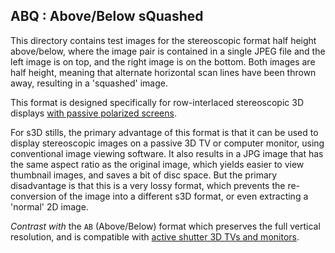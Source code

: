 <!-- ABQ/README.md -->

## ABQ : Above/Below sQuashed ##

This directory contains test images for the stereoscopic format half
height above/below, where the image pair is contained in a single JPEG
file and the left image is on top, and the right image is on the
bottom. Both images are half height, meaning that alternate horizontal
scan lines have been thrown away, resulting in a 'squashed' image.

This format is designed specifically for row-interlaced stereoscopic
3D displays
[with passive polarized screens](https://en.wikipedia.org/wiki/3D_television#Displaying_technologies).

For s3D stills, the primary advantage of this format is that it can be
used to display stereoscopic images on a passive 3D TV or computer
monitor, using conventional image viewing software.  It also results
in a JPG image that has the same aspect ratio as the original image,
which yields easier to view thumbnail images, and saves a bit of disc
space.  But the primary disadvantage is that this is a very lossy
format, which prevents the re-conversion of the image into a different
s3D format, or even extracting a 'normal' 2D image.

*Contrast with* the `AB` (Above/Below) format which preserves the full
vertical resolution, and is compatible with
[active shutter 3D TVs and monitors](https://en.wikipedia.org/wiki/3D_television#Displaying_technologies).


<!-- EOF: AB@/README.md -->
